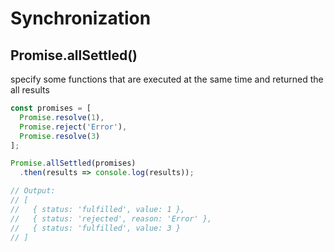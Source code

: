 # Synchronization

## Promise.allSettled()

specify some functions that are executed at the same time and returned the all results

```js
const promises = [
  Promise.resolve(1),
  Promise.reject('Error'),
  Promise.resolve(3)
];

Promise.allSettled(promises)
  .then(results => console.log(results));

// Output:
// [
//   { status: 'fulfilled', value: 1 },
//   { status: 'rejected', reason: 'Error' },
//   { status: 'fulfilled', value: 3 }
// ]
```